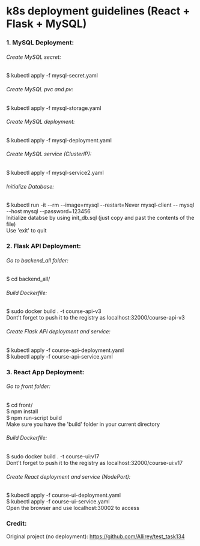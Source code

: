 # k8s deployment guidelines (React + Flask + MySQL)

### 1. MySQL Deployment:

###### Create MySQL secret:
$ kubectl apply -f mysql-secret.yaml

###### Create MySQL pvc and pv:
$ kubectl apply -f mysql-storage.yaml

###### Create MySQL deployment:
$ kubectl apply -f mysql-deployment.yaml

###### Create MySQL service (ClusterIP):
$ kubectl apply -f mysql-service2.yaml

###### Initialize Database:
$ kubectl run -it --rm --image=mysql --restart=Never mysql-client -- mysql --host mysql --password=123456 \
Initialize databse by using init_db.sql (just copy and past the contents of the file) \
Use 'exit' to quit

### 2. Flask API Deployment:

###### Go to backend_all folder:
$ cd backend_all/

###### Build Dockerfile:
$ sudo docker build . -t course-api-v3 \
Dont't forget to push it to the registry as localhost:32000/course-api-v3

###### Create Flask API deployment and service:
$ kubectl apply -f course-api-deployment.yaml \
$ kubectl apply -f course-api-service.yaml

### 3. React App Deployment:

###### Go to front folder:
$ cd front/ \
$ npm install \
$ npm run-script build \
Make sure you have the 'build' folder in your current directory

###### Build Dockerfile:
$ sudo docker build . -t course-ui:v17 \
Dont't forget to push it to the registry as localhost:32000/course-ui:v17

###### Create React deployment and service (NodePort):
$ kubectl apply -f course-ui-deployment.yaml \
$ kubectl apply -f course-ui-service.yaml \
Open the browser and use localhost:30002 to access


### Credit:
Original project (no deployment):  https://github.com/Allirey/test_task134
